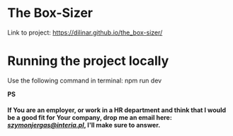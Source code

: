 # The Box-Sizer

Link to project: https://dilinar.github.io/the_box-sizer/

# Running the project locally

Use the following command in terminal:
npm run dev

**PS**
#### If You are an employer, or work in a HR department and think that I would be a good fit for Your company, drop me an email here: ***szymonjergas@interia.pl***, I'll make sure to answer. 
